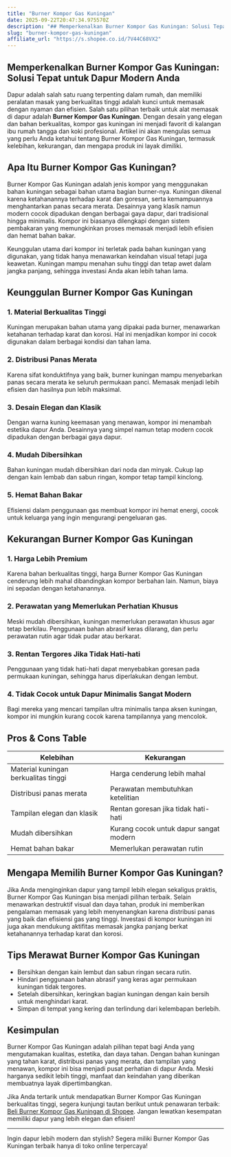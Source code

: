 ```yaml
---
title: "Burner Kompor Gas Kuningan"
date: 2025-09-22T20:47:34.975570Z
description: "## Memperkenalkan Burner Kompor Gas Kuningan: Solusi Tepat untuk Dapur Modern Anda..."
slug: "burner-kompor-gas-kuningan"
affiliate_url: "https://s.shopee.co.id/7V44C68VX2"
---
```

## Memperkenalkan Burner Kompor Gas Kuningan: Solusi Tepat untuk Dapur Modern Anda

Dapur adalah salah satu ruang terpenting dalam rumah, dan memiliki peralatan masak yang berkualitas tinggi adalah kunci untuk memasak dengan nyaman dan efisien. Salah satu pilihan terbaik untuk alat memasak di dapur adalah **Burner Kompor Gas Kuningan**. Dengan desain yang elegan dan bahan berkualitas, kompor gas kuningan ini menjadi favorit di kalangan ibu rumah tangga dan koki profesional. Artikel ini akan mengulas semua yang perlu Anda ketahui tentang Burner Kompor Gas Kuningan, termasuk kelebihan, kekurangan, dan mengapa produk ini layak dimiliki.

## Apa Itu Burner Kompor Gas Kuningan?

Burner Kompor Gas Kuningan adalah jenis kompor yang menggunakan bahan kuningan sebagai bahan utama bagian burner-nya. Kuningan dikenal karena ketahanannya terhadap karat dan goresan, serta kemampuannya menghantarkan panas secara merata. Desainnya yang klasik namun modern cocok dipadukan dengan berbagai gaya dapur, dari tradisional hingga minimalis. Kompor ini biasanya dilengkapi dengan sistem pembakaran yang memungkinkan proses memasak menjadi lebih efisien dan hemat bahan bakar.

Keunggulan utama dari kompor ini terletak pada bahan kuningan yang digunakan, yang tidak hanya menawarkan keindahan visual tetapi juga keawetan. Kuningan mampu menahan suhu tinggi dan tetap awet dalam jangka panjang, sehingga investasi Anda akan lebih tahan lama.

## Keunggulan Burner Kompor Gas Kuningan

### 1. Material Berkualitas Tinggi

Kuningan merupakan bahan utama yang dipakai pada burner, menawarkan ketahanan terhadap karat dan korosi. Hal ini menjadikan kompor ini cocok digunakan dalam berbagai kondisi dan tahan lama.

### 2. Distribusi Panas Merata

Karena sifat konduktifnya yang baik, burner kuningan mampu menyebarkan panas secara merata ke seluruh permukaan panci. Memasak menjadi lebih efisien dan hasilnya pun lebih maksimal.

### 3. Desain Elegan dan Klasik

Dengan warna kuning keemasan yang menawan, kompor ini menambah estetika dapur Anda. Desainnya yang simpel namun tetap modern cocok dipadukan dengan berbagai gaya dapur.

### 4. Mudah Dibersihkan

Bahan kuningan mudah dibersihkan dari noda dan minyak. Cukup lap dengan kain lembab dan sabun ringan, kompor tetap tampil kinclong.

### 5. Hemat Bahan Bakar

Efisiensi dalam penggunaan gas membuat kompor ini hemat energi, cocok untuk keluarga yang ingin mengurangi pengeluaran gas.

## Kekurangan Burner Kompor Gas Kuningan

### 1. Harga Lebih Premium

Karena bahan berkualitas tinggi, harga Burner Kompor Gas Kuningan cenderung lebih mahal dibandingkan kompor berbahan lain. Namun, biaya ini sepadan dengan ketahanannya.

### 2. Perawatan yang Memerlukan Perhatian Khusus

Meski mudah dibersihkan, kuningan memerlukan perawatan khusus agar tetap berkilau. Penggunaan bahan abrasif keras dilarang, dan perlu perawatan rutin agar tidak pudar atau berkarat.

### 3. Rentan Tergores Jika Tidak Hati-hati

Penggunaan yang tidak hati-hati dapat menyebabkan goresan pada permukaan kuningan, sehingga harus diperlakukan dengan lembut.

### 4. Tidak Cocok untuk Dapur Minimalis Sangat Modern

Bagi mereka yang mencari tampilan ultra minimalis tanpa aksen kuningan, kompor ini mungkin kurang cocok karena tampilannya yang mencolok.

## Pros & Cons Table

| Kelebihan                                | Kekurangan                                   |
|------------------------------------------|----------------------------------------------|
| Material kuningan berkualitas tinggi   | Harga cenderung lebih mahal               |
| Distribusi panas merata                | Perawatan membutuhkan ketelitian          |
| Tampilan elegan dan klasik             | Rentan goresan jika tidak hati-hati       |
| Mudah dibersihkan                     | Kurang cocok untuk dapur sangat modern   |
| Hemat bahan bakar                     | Memerlukan perawatan rutin                 |

## Mengapa Memilih Burner Kompor Gas Kuningan?

Jika Anda menginginkan dapur yang tampil lebih elegan sekaligus praktis, Burner Kompor Gas Kuningan bisa menjadi pilihan terbaik. Selain menawarkan destruktif visual dan daya tahan, produk ini memberikan pengalaman memasak yang lebih menyenangkan karena distribusi panas yang baik dan efisiensi gas yang tinggi. Investasi di kompor kuningan ini juga akan mendukung aktifitas memasak jangka panjang berkat ketahanannya terhadap karat dan korosi.

## Tips Merawat Burner Kompor Gas Kuningan

- Bersihkan dengan kain lembut dan sabun ringan secara rutin.
- Hindari penggunaan bahan abrasif yang keras agar permukaan kuningan tidak tergores.
- Setelah dibersihkan, keringkan bagian kuningan dengan kain bersih untuk menghindari karat.
- Simpan di tempat yang kering dan terlindung dari kelembapan berlebih.

## Kesimpulan

Burner Kompor Gas Kuningan adalah pilihan tepat bagi Anda yang mengutamakan kualitas, estetika, dan daya tahan. Dengan bahan kuningan yang tahan karat, distribusi panas yang merata, dan tampilan yang menawan, kompor ini bisa menjadi pusat perhatian di dapur Anda. Meski harganya sedikit lebih tinggi, manfaat dan keindahan yang diberikan membuatnya layak dipertimbangkan.

Jika Anda tertarik untuk mendapatkan Burner Kompor Gas Kuningan berkualitas tinggi, segera kunjungi tautan berikut untuk penawaran terbaik: [Beli Burner Kompor Gas Kuningan di Shopee](https://s.shopee.co.id/7V44C68VX2). Jangan lewatkan kesempatan memiliki dapur yang lebih elegan dan efisien!

---

Ingin dapur lebih modern dan stylish? Segera miliki Burner Kompor Gas Kuningan terbaik hanya di toko online terpercaya!